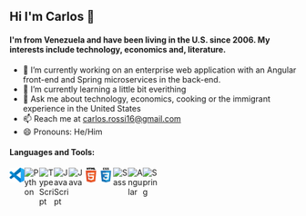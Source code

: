 
## Hi I'm Carlos 👋
#### I'm from Venezuela and have been living in the U.S. since 2006. My interests include technology, economics and, literature. 

- 🔭 I’m currently working on an enterprise web application with an Angular front-end and Spring microservices in the back-end. 
- 🌱 I’m currently learning a little bit everithing 
- 💬 Ask me about technology, economics, cooking or the immigrant experience in the United States
- 📫 Reach me at carlos.rossi16@gmail.com
- 😄 Pronouns: He/Him

#### Languages and Tools:
<img align="left" alt="Visual Studio Code" width="26px" src="https://raw.githubusercontent.com/github/explore/80688e429a7d4ef2fca1e82350fe8e3517d3494d/topics/visual-studio-code/visual-studio-code.png" />
<img align="left" alt="Python" width="26px" src="https://cdn3.iconfinder.com/data/icons/logos-and-brands-adobe/512/267_Python-512.png" />
<img align="left" alt="TypeScript" width="26px" src="https://static-00.iconduck.com/assets.00/file-type-typescript-official-icon-256x256-aavrgmi0.png" />
<img align="left" alt="JavaScript" width="26px" src="https://cdn-icons-png.flaticon.com/512/5968/5968292.png" />
<img align="left" alt="Java" width="26px" src="https://cdn-icons-png.flaticon.com/512/226/226777.png" />
<img align="left" alt="HTML5" width="26px" src="https://raw.githubusercontent.com/github/explore/80688e429a7d4ef2fca1e82350fe8e3517d3494d/topics/html/html.png" />
<img align="left" alt="CSS3" width="26px" src="https://raw.githubusercontent.com/github/explore/80688e429a7d4ef2fca1e82350fe8e3517d3494d/topics/css/css.png" />
<img align="left" alt="Sass" width="26px" src="https://cdn-icons-png.flaticon.com/512/5968/5968358.png" />
<img align="left" alt="Angular" width="26px" src="https://angular.io/assets/images/logos/angular/angular.svg" />
<img align="left" alt="Spring" width="26px" src="https://spring.io/images/favicon-9d25009f65637a49ac8d91eb1cf7b75e.ico" />


[Website]: https://carlosnavaja.com
[LinkedIn]: www.linkedin.com/in/carlosnavaja16
